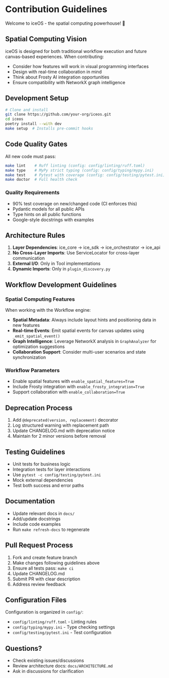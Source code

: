 # Contribution Guidelines

Welcome to iceOS - the spatial computing powerhouse! 🚀

## Spatial Computing Vision
iceOS is designed for both traditional workflow execution and future canvas-based experiences. When contributing:
- Consider how features will work in visual programming interfaces
- Design with real-time collaboration in mind  
- Think about Frosty AI integration opportunities
- Ensure compatibility with NetworkX graph intelligence

## Development Setup
```bash
# Clone and install
git clone https://github.com/your-org/iceos.git
cd iceos
poetry install --with dev
make setup  # Installs pre-commit hooks
```

## Code Quality Gates
All new code must pass:
```bash
make lint    # Ruff linting (config: config/linting/ruff.toml)
make type    # MyPy strict typing (config: config/typing/mypy.ini)
make test    # Pytest with coverage (config: config/testing/pytest.ini)
make doctor  # Full health check
```

### Quality Requirements
- 90% test coverage on new/changed code (CI enforces this)
- Pydantic models for all public APIs
- Type hints on all public functions
- Google-style docstrings with examples

## Architecture Rules
1. **Layer Dependencies**: ice_core → ice_sdk → ice_orchestrator → ice_api
2. **No Cross-Layer Imports**: Use ServiceLocator for cross-layer communication
3. **External I/O**: Only in Tool implementations
4. **Dynamic Imports**: Only in `plugin_discovery.py`

## Workflow Development Guidelines

### Spatial Computing Features
When working with the Workflow engine:
- **Spatial Metadata**: Always include layout hints and positioning data in new features
- **Real-time Events**: Emit spatial events for canvas updates using `_emit_spatial_event()`
- **Graph Intelligence**: Leverage NetworkX analysis in `GraphAnalyzer` for optimization suggestions
- **Collaboration Support**: Consider multi-user scenarios and state synchronization

### Workflow Parameters
- Enable spatial features with `enable_spatial_features=True`
- Include Frosty integration with `enable_frosty_integration=True`
- Support collaboration with `enable_collaboration=True`

## Deprecation Process
1. Add `@deprecated(version, replacement)` decorator
2. Log structured warning with replacement path
3. Update CHANGELOG.md with deprecation notice
4. Maintain for 2 minor versions before removal

## Testing Guidelines
- Unit tests for business logic
- Integration tests for layer interactions
- Use `pytest -c config/testing/pytest.ini`
- Mock external dependencies
- Test both success and error paths

## Documentation
- Update relevant docs in `docs/`
- Add/update docstrings
- Include code examples
- Run `make refresh-docs` to regenerate

## Pull Request Process
1. Fork and create feature branch
2. Make changes following guidelines above
3. Ensure all tests pass: `make ci`
4. Update CHANGELOG.md
5. Submit PR with clear description
6. Address review feedback

## Configuration Files
Configuration is organized in `config/`:
- `config/linting/ruff.toml` - Linting rules
- `config/typing/mypy.ini` - Type checking settings
- `config/testing/pytest.ini` - Test configuration

## Questions?
- Check existing issues/discussions
- Review architecture docs: `docs/ARCHITECTURE.md`
- Ask in discussions for clarification 